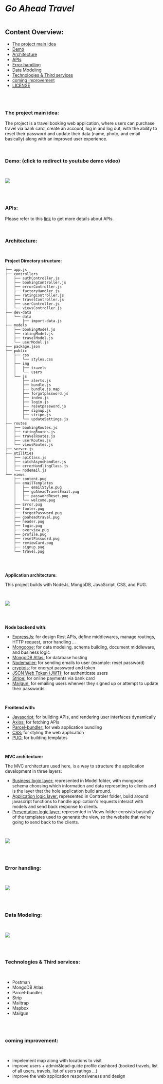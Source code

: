 # ***Go Ahead Travel***

![]()

## **Content Overview:**

- [The project main idea](#the)
- [Demo](#demo)
- [Architecture](#architecture)
- [APIs](#apis)
- [Error handling](#Error)
- [Data Modeling](#Data)
- [Technologies & Third services](#technologies)
- [coming improvement](#coming)
- [LICENSE](#license)

<br><br>

### **The project main idea:**
The project is a travel booking web application, where users can purchase travel via bank card, create an account, log in and log out, with the ability to reset their password and update their data (name, photo, and email basically) along with an improved user experience.

<br>

### **Demo:** (click to redirect to youtube demo video)
<br>

[![](https://img.youtube.com/vi/eAUnlVjOXFw/0.jpg)](https://www.youtube.com/watch?v=eAUnlVjOXFw)

<br><br>

### **APIs:**

Please refer to this <a href="https://documenter.getpostman.com/view/14950888/UVeFNS9W#da0f790e-0ffb-471b-891c-006a08e07150" target="_blank">link</a> to get more details about APIs.

<br>

### **Architecture:**

<br>

**Project Directory structure:**
```
├── app.js
├── controllers
│   ├── authController.js
│   ├── bookingController.js
│   ├── errorController.js
│   ├── factoryHandler.js
│   ├── ratingController.js
│   ├── travelController.js
│   ├── userController.js
│   └── viewsController.js
├── dev-data
│   └── data
│       ├── import-data.js
├── models
│   ├── bookingModel.js
│   ├── ratingModel.js
│   ├── travelModel.js
│   └── userModel.js
├── package.json
├── public
│   ├── css
│   │   └── styles.css
│   ├── img
│   │   ├── travels
│   │   └── users
│   └── js
│       ├── alerts.js
│       ├── bundle.js
│       ├── bundle.js.map
│       ├── forgotpassword.js
│       ├── index.js
│       ├── login.js
│       ├── resetpassword.js
│       ├── signup.js
│       ├── stripe.js
│       └── updateSettings.js
├── routes
│   ├── bookingRoutes.js
│   ├── ratingRoutes.js
│   ├── travelRoutes.js
│   ├── userRoutes.js
│   └── viewsRoutes.js
├── server.js
├── utilities
│   ├── apiClass.js
│   ├── catchAsyncHandler.js
│   ├── errorHandlingClass.js
│   └── nodemail.js
└── views
    ├── content.pug
    ├── emailTemplates
    │   ├── emailStyle.pug
    │   ├── goAheadTravelEmail.pug
    │   ├── passwordReset.pug
    │   └── welcome.pug
    ├── Error.pug
    ├── footer.pug
    ├── forgotPassword.pug
    ├── goaheadtravel.pug
    ├── header.pug
    ├── login.pug
    ├── overview.pug
    ├── profile.pug
    ├── resetPassword.pug
    ├── reviewCard.pug
    ├── signup.pug
    └── travel.pug
```

<br><br>

**Application architecture:**

This project builds with NodeJs, MongoDB, JavaScript, CSS, and PUG.

<br>

![](https://i.imgur.com/khNTpZx.png)

<br><br>

**Node backend with:**

- <ins>ExpressJs:</ins> for design Rest APIs, define middlewares, manage routings, HTTP request, error handling ...
- <ins>Mongoose:</ins> for data modeling, schema building, document middleware, and business logic
- <ins>MongoDB Atlas:</ins> for database hosting
- <ins>Nodemailer:</ins> for sending emails to user (example: reset password)
- <ins>cryptojs:</ins> for encrypt password and token
- <ins>JSON Web Token (JWT):</ins> for authenticate users
- <ins>Stripe:</ins> for online payments via bank card
- <ins>Mailgun:</ins> for emailing users whenver they signed up or attempt to update their passwords

<br>

**Frontend with:**
- <ins>Javascript:</ins> for building APIs, and rendering user interfaces dynamically
- <ins>Axios:</ins> for fetching APIs
- <ins>Parcel-bundler:</ins> for web application bundling
- <ins>CSS:</ins> for styling the web application
- <ins>PUG:</ins> for building templates

<br>

**MVC architecture:**

The MVC architecture used here, is a way to structure the application development in three layers:
- <ins>Business logic layer:</ins> represented in Model folder, with mongoose schema choosing which information and data
represnting to clients and is the layer that the hole application build around.
- <ins>Application logic layer:</ins> represented in Controler folder, build around javascript functions to handle  application's requests interact with models and send back response to clients.
- <ins>Presentation logic layer:</ins> represented in Views folder consists basically of the templates used to generate the view, so the website that we're going to send back to the clients.

<br>

![](https://i.imgur.com/rb1EiP2.png)

<br><br>

### **Error handling:**

<br>

![](https://i.imgur.com/m2xapVA.png)

<br><br>

### **Data Modeling:**

<br>

![](https://i.imgur.com/ppWrzjY.png)

<br><br>

### **Technologies & Third services:**

<br>

- Postman
- MongoDB Atlas
- Parcel-bundler
- Strip
- Mailtrap
- Mapbox
- Mailgun

<br><br>

### **coming improvement:**

<br>

- Impelement map along with locations to visit
- improve users + admin&lead-guide profile dashbord (booked travels, list of all users, travels, list of users ratings ...)
- Improve the web application responsiveness and design
